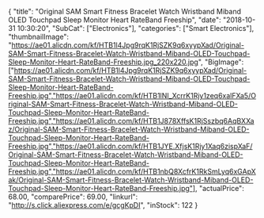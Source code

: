 {
	"title": "Original SAM Smart Fitness Bracelet Watch Wristband Miband OLED Touchpad Sleep Monitor Heart RateBand Freeship",
	"date": "2018-10-31 10:30:20",
	"SubCat": ["Electronics"],
	"categories": ["Smart Electronics"],
	"thumbnailImage": "https://ae01.alicdn.com/kf/HTB1l4Jpg9rqK1RjSZK9q6xyypXad/Original-SAM-Smart-Fitness-Bracelet-Watch-Wristband-Miband-OLED-Touchpad-Sleep-Monitor-Heart-RateBand-Freeship.jpg_220x220.jpg",
	"BigImage": ["https://ae01.alicdn.com/kf/HTB1l4Jpg9rqK1RjSZK9q6xyypXad/Original-SAM-Smart-Fitness-Bracelet-Watch-Wristband-Miband-OLED-Touchpad-Sleep-Monitor-Heart-RateBand-Freeship.jpg","https://ae01.alicdn.com/kf/HTB1lNI_XcrrK1Rjy1zeq6xalFXa5/Original-SAM-Smart-Fitness-Bracelet-Watch-Wristband-Miband-OLED-Touchpad-Sleep-Monitor-Heart-RateBand-Freeship.jpg","https://ae01.alicdn.com/kf/HTB1J878XffsK1RjSszbq6AqBXXaz/Original-SAM-Smart-Fitness-Bracelet-Watch-Wristband-Miband-OLED-Touchpad-Sleep-Monitor-Heart-RateBand-Freeship.jpg","https://ae01.alicdn.com/kf/HTB1JYE.XfjsK1Rjy1Xaq6zispXaF/Original-SAM-Smart-Fitness-Bracelet-Watch-Wristband-Miband-OLED-Touchpad-Sleep-Monitor-Heart-RateBand-Freeship.jpg","https://ae01.alicdn.com/kf/HTB1nbQ8XcfrK1RkSmLyq6xGApXak/Original-SAM-Smart-Fitness-Bracelet-Watch-Wristband-Miband-OLED-Touchpad-Sleep-Monitor-Heart-RateBand-Freeship.jpg"],
	"actualPrice": 68.00,
	"comparePrice": 69.00,
	"linkurl": "http://s.click.aliexpress.com/e/gcgKpDI",
	"inStock": 122
}

